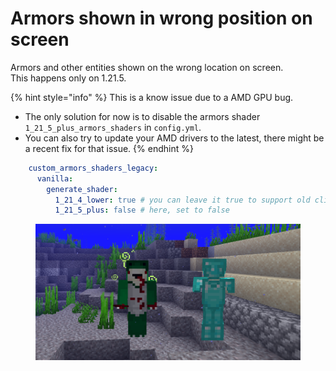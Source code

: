 # Armors shown in wrong position on screen

Armors and other entities shown on the wrong location on screen.\
This happens only on 1.21.5.

{% hint style="info" %}
This is a know issue due to a AMD GPU bug.

* The only solution for now is to disable the armors shader `1_21_5_plus_armors_shaders` in `config.yml`.
* You can also try to update your AMD drivers to the latest, there might be a recent fix for that issue.
{% endhint %}

```yaml
    custom_armors_shaders_legacy:
      vanilla:
        generate_shader:
          1_21_4_lower: true # you can leave it true to support old clients
          1_21_5_plus: false # here, set to false
```

<figure><img src="../.gitbook/assets/image (248).png" alt=""><figcaption></figcaption></figure>
